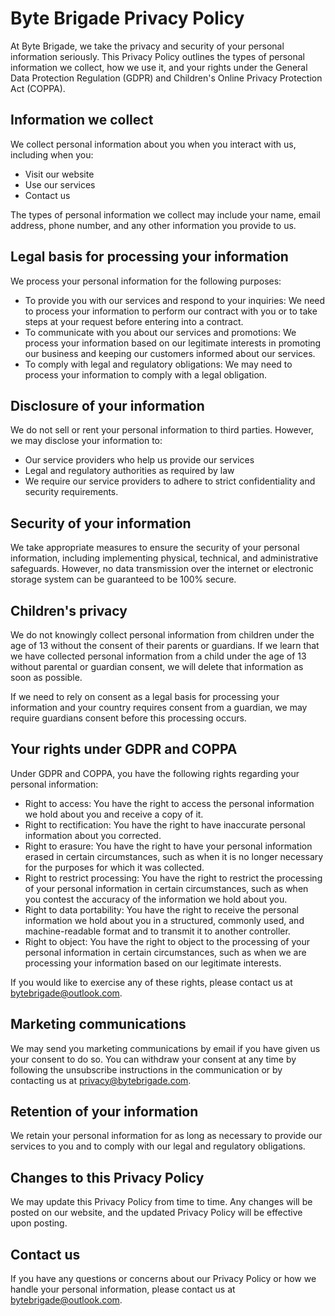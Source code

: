 # Byte Brigade Privacy Policy

At Byte Brigade, we take the privacy and security of your personal information seriously. This Privacy Policy outlines the types of personal information we collect, how we use it, and your rights under the General Data Protection Regulation (GDPR) and Children's Online Privacy Protection Act (COPPA).

## Information we collect

We collect personal information about you when you interact with us, including when you:

- Visit our website
- Use our services
- Contact us

The types of personal information we collect may include your name, email address, phone number, and any other information you provide to us.

## Legal basis for processing your information

We process your personal information for the following purposes:

- To provide you with our services and respond to your inquiries: We need to process your information to perform our contract with you or to take steps at your request before entering into a contract.
- To communicate with you about our services and promotions: We process your information based on our legitimate interests in promoting our business and keeping our customers informed about our services.
- To comply with legal and regulatory obligations: We may need to process your information to comply with a legal obligation.

## Disclosure of your information

We do not sell or rent your personal information to third parties. However, we may disclose your information to:

- Our service providers who help us provide our services
- Legal and regulatory authorities as required by law
- We require our service providers to adhere to strict confidentiality and security requirements.

## Security of your information

We take appropriate measures to ensure the security of your personal information, including implementing physical, technical, and administrative safeguards. However, no data transmission over the internet or electronic storage system can be guaranteed to be 100% secure.

## Children's privacy

We do not knowingly collect personal information from children under the age of 13 without the consent of their parents or guardians. If we learn that we have collected personal information from a child under the age of 13 without parental or guardian consent, we will delete that information as soon as possible. <br>

If we need to rely on consent as a legal basis for processing your information and your country requires consent from a guardian, we may require guardians consent before this processing occurs.

## Your rights under GDPR and COPPA

Under GDPR and COPPA, you have the following rights regarding your personal information:

- Right to access: You have the right to access the personal information we hold about you and receive a copy of it. <br>
- Right to rectification: You have the right to have inaccurate personal information about you corrected. <br>
- Right to erasure: You have the right to have your personal information erased in certain circumstances, such as when it is no longer necessary for the purposes for which it was collected. <br>
- Right to restrict processing: You have the right to restrict the processing of your personal information in certain circumstances, such as when you contest the accuracy of the information we hold about you. <br>
- Right to data portability: You have the right to receive the personal information we hold about you in a structured, commonly used, and machine-readable format and to transmit it to another controller. <br>
- Right to object: You have the right to object to the processing of your personal information in certain circumstances, such as when we are processing your information based on our legitimate interests. <br>

If you would like to exercise any of these rights, please contact us at bytebrigade@outlook.com. <br>

## Marketing communications

We may send you marketing communications by email if you have given us your consent to do so. You can withdraw your consent at any time by following the unsubscribe instructions in the communication or by contacting us at privacy@bytebrigade.com.

## Retention of your information

We retain your personal information for as long as necessary to provide our services to you and to comply with our legal and regulatory obligations.

## Changes to this Privacy Policy

We may update this Privacy Policy from time to time. Any changes will be posted on our website, and the updated Privacy Policy will be effective upon posting.<br>

## Contact us 
If you have any questions or concerns about our Privacy Policy or how we handle your personal information, please contact us at bytebrigade@outlook.com.